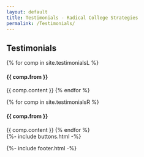 ```yaml
---
layout: default
title: Testimonials - Radical College Strategies
permalink: /Testimonials/
---
```


<section50short> 
<h2>Testimonials</h2>

<div class="section50left test">

  {% for comp in site.testimonialsL %}  
  <h4>{{ comp.from }} </h4>
  {{ comp.content }} 
  {% endfor %}

</div>

<div class="section50right test">

  {% for comp in site.testimonialsR %}  
  <h4>{{ comp.from }} </h4>
  {{ comp.content }} 
  {% endfor %}
  
</div>

</section50short>

<section50short> 
    {%- include buttons.html -%}
</section50short>

{%- include footer.html -%}
